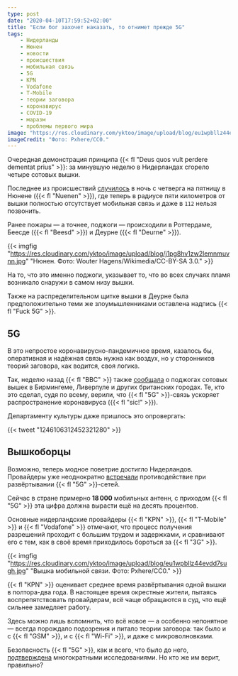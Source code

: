 ```yaml
---
type: post
date: "2020-04-10T17:59:52+02:00"
title: "Если бог захочет наказать, то отнимет прежде 5G"
tags:
    - Нидерланды
    - Нюнен
    - новости
    - происшествия
    - мобильная связь
    - 5G
    - KPN
    - Vodafone
    - T-Mobile
    - теории заговора
    - коронавирус
    - COVID-19
    - маразм
    - проблемы первого мира
image: "https://res.cloudinary.com/yktoo/image/upload/blog/eu1wpbllz44evdd7sugh.jpg"
imageCredit: "Фото: Pxhere/CC0."
---
```


Очередная демонстрация принципа {{< fl "Deus quos vult perdere dementat prius" >}}: за минувшую неделю в Нидерландах сгорело четыре сотовых вышки.

Последнее из происшествий [случилось](https://www.nu.nl/tech/6044080/brand-bij-vier-zendmasten-zorgen-om-bereikbaarheid-112.html) в ночь с четверга на пятницу в Нюнене ({{< fl "Nuenen" >}}), где теперь в радиусе пяти километров от вышки полностью отсутствует мобильная связь и даже в `112` нельзя позвонить.

<!--more-->

Ранее пожары — а точнее, поджоги — происходили в Роттердаме, Беесде ({{< fl "Beesd" >}}) и Деурне ({{< fl "Deurne" >}}).

{{< imgfig "https://res.cloudinary.com/yktoo/image/upload/blog/j1pg8hv1zw2lemnmuvnn.jpg" "Нюнен. Фото: Wouter Hagens/Wikimedia/CC-BY-SA 3.0." >}}

На то, что это именно поджоги, указывает то, что во всех случаях пламя возникало снаружи в самом низу вышки.

Также на распределительном щитке вышки в Деурне была предположительно теми же злоумышленниками оставлена надпись {{< fl "Fuck 5G" >}}.

## 5G

В это непростое коронавирусно-пандемичное время, казалось бы, оперативная и надёжная связь нужна как воздух, но у сторонников теорий заговора, как водится, своя логика.

Так, неделю назад {{< fl "BBC" >}} также [сообщала](https://www.bbc.com/news/uk-england-52164358) о поджогах сотовых вышек в Бирмингеме, Ливерпуле и других британских городах. Те, кто это сделал, судя по всему, верили, что {{< fl "5G" >}}-связь ускоряет распространение коронавируса ({{< fl "sic!" >}}).

Департаменту культуры даже пришлось это опровергать:

{{< tweet "1246106312452321280" >}}

## Вышкоборцы

Возможно, теперь модное поветрие достигло Нидерландов. Провайдеры уже неоднократно [встречали](https://www.ad.nl/tech/providers-slaan-alarm-burgers-in-het-geweer-tegen-5g-masten~a1bade5a/) противодействие при развёртывании {{< fl "5G" >}}-сетей.

Сейчас в стране примерно **18 000** мобильных антенн, с приходом {{< fl "5G" >}} эта цифра должна вырасти ещё на десять процентов.

Основные нидерландские провайдеры {{< fl "KPN" >}}, {{< fl "T-Mobile" >}} и {{< fl "Vodafone" >}} отмечают, что процесс получения разрешений проходит с большим трудом и задержками, и сравнивают его с тем, как в своё время приходилось бороться за {{< fl "3G" >}}.

{{< imgfig "https://res.cloudinary.com/yktoo/image/upload/blog/eu1wpbllz44evdd7sugh.jpg" "Вышка мобильной связи. Фото: Pxhere/CC0." >}}

{{< fl "KPN" >}} оценивает среднее время развёртывания одной вышки в полтора-два года. В настоящее время окрестные жители, пытаясь воспрепятствовать провайдерам, всё чаще обращаются в суд, что ещё сильнее замедляет работу.

Здесь можно лишь вспомнить, что всё новое — а особенно непонятное — всегда порождало подозрения и питало теории заговора: так было и с {{< fl "GSM" >}}, и с {{< fl "Wi-Fi" >}}, и даже с микроволновками.

Безопасность {{< fl "5G" >}}, как и всего, что было до него, [подтверждена](https://www.theguardian.com/technology/2020/mar/12/5g-safe-radiation-watchdog-health) многократными исследованиями. Но кто же им верит, правильно?
